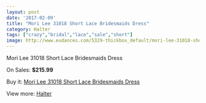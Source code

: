 ```yaml
---
layout: post
date: '2017-02-09'
title: "Mori Lee 31018 Short Lace Bridesmaids Dress"
category: Halter
tags: ["crazy","bridal","lace","sale","short"]
image: http://www.eudances.com/5329-thickbox_default/mori-lee-31018-short-lace-bridesmaids-dress.jpg
---
```

Mori Lee 31018 Short Lace Bridesmaids Dress

On Sales: **$215.99**
<a href="https://www.eudances.com/en/halter/1808-mori-lee-31018-short-lace-bridesmaids-dress.html"><amp-img layout="responsive" width="600" height="600" src="//www.eudances.com/5329-thickbox_default/mori-lee-31018-short-lace-bridesmaids-dress.jpg" alt="Mori Lee 31018 Short Lace Bridesmaids Dress 0" /></a>
<a href="https://www.eudances.com/en/halter/1808-mori-lee-31018-short-lace-bridesmaids-dress.html"><amp-img layout="responsive" width="600" height="600" src="//www.eudances.com/5331-thickbox_default/mori-lee-31018-short-lace-bridesmaids-dress.jpg" alt="Mori Lee 31018 Short Lace Bridesmaids Dress 1" /></a>
<a href="https://www.eudances.com/en/halter/1808-mori-lee-31018-short-lace-bridesmaids-dress.html"><amp-img layout="responsive" width="600" height="600" src="//www.eudances.com/5330-thickbox_default/mori-lee-31018-short-lace-bridesmaids-dress.jpg" alt="Mori Lee 31018 Short Lace Bridesmaids Dress 2" /></a>

Buy it: [Mori Lee 31018 Short Lace Bridesmaids Dress](https://www.eudances.com/en/halter/1808-mori-lee-31018-short-lace-bridesmaids-dress.html "Mori Lee 31018 Short Lace Bridesmaids Dress")

View more: [Halter](https://www.eudances.com/en/19-halter "Halter")